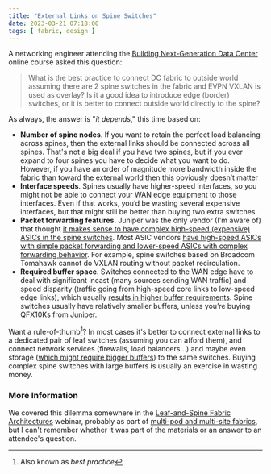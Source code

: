```yaml
---
title: "External Links on Spine Switches"
date: 2023-03-21 07:18:00
tags: [ fabric, design ]
---
```

A networking engineer attending the [Building Next-Generation Data Center](https://www.ipspace.net/Building_Next-Generation_Data_Center) online course asked this question:

> What is the best practice to connect DC fabric to outside world assuming there are 2 spine switches in the fabric and EVPN VXLAN is used as overlay? Is it a good idea to introduce edge (border) switches, or it is better to connect outside world directly to the spine?

As always, the answer is "_it depends_," this time based on:
<!--more-->
* **Number of spine nodes**. If you want to retain the perfect load balancing across spines, then the external links should be connected across all spines. That's not a big deal if you have two spines, but if you ever expand to four spines you have to decide what you want to do. However, if you have an order of magnitude more bandwidth inside the fabric than toward the external world then this obviously doesn’t matter
* **Interface speeds**. Spines usually have higher-speed interfaces, so you might not be able to connect your WAN edge equipment to those interfaces. Even if that works, you’d be wasting several expensive interfaces, but that might still be better than buying two extra switches.
* **Packet forwarding features**. Juniper was the only vendor (I'm aware of) that thought [it makes sense to have complex high-speed (expensive) ASICs in the spine switches](/2022/06/beware-vendors-bringing-whitepapers/). Most ASIC vendors [have high-speed ASICs with simple packet forwarding and lower-speed ASICs with complex forwarding behavior](/2022/06/data-center-switching-asic-tradeoffs/). For example, spine switches based on Broadcom Tomahawk cannot do VXLAN routing without packet recirculation.
* **Required buffer space**. Switches connected to the WAN edge have to deal with significant incast (many sources sending WAN traffic) and speed disparity (traffic going from high-speed core links to low-speed edge links), which usually [results in higher buffer requirements](/2021/11/router-switch-hardware/). Spine switches usually have relatively smaller buffers, unless you’re buying QFX10Ks from Juniper.

Want a rule-of-thumb[^BP]? In most cases it's better to connect external links to a dedicated pair of leaf switches (assuming you can afford them), and connect network services (firewalls, load balancers...) and maybe even storage ([which might require bigger buffers](/2021/05/packet-bursts-data-center-networks/)) to the same switches. Buying complex spine switches with large buffers is usually an exercise in wasting money.

[^BP]: Also known as _best practice_

### More Information

We covered this dilemma somewhere in the [Leaf-and-Spine Fabric Architectures](https://www.ipspace.net/Leaf-and-Spine_Fabric_Architectures) webinar, probably as part of [multi-pod and multi-site fabrics](https://my.ipspace.net/bin/list?id=Clos#MULTISITE), but I can't remember whether it was part of the materials or an answer to an attendee's question.
